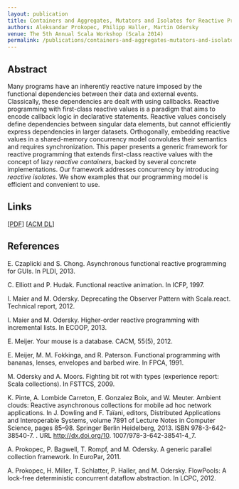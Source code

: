 ```yaml
---
layout: publication
title: Containers and Aggregates, Mutators and Isolates for Reactive Programming 
authors: Aleksandar Prokopec, Philipp Haller, Martin Odersky
venue: The 5th Annual Scala Workshop (Scala 2014)
permalink: /publications/containers-and-aggregates-mutators-and-isolates/index.html
---
```



## Abstract

Many programs have an inherently reactive nature
imposed by the functional dependencies between their data
and external events.
Classically, these dependencies are dealt with using callbacks.
Reactive programming with first-class reactive values is a paradigm
that aims to encode callback logic in declarative statements.
Reactive values concisely define dependencies between singular data elements,
but cannot efficiently express dependencies in larger datasets.
Orthogonally, embedding reactive values in a shared-memory concurrency model
convolutes their semantics and requires synchronization.
This paper presents a generic framework for reactive programming
that extends first-class reactive values
with the concept of lazy *reactive containers*,
backed by several concrete implementations.
Our framework addresses concurrency by introducing *reactive isolates*.
We show examples that our programming model is efficient and convenient to use.


## Links

\[[PDF](/resources/docs/reactives-and-isolates.pdf)\]
\[[ACM DL](http://dl.acm.org/citation.cfm?id=2637656)\]


## References

E. Czaplicki and S. Chong. Asynchronous functional reactive programming for GUIs. In PLDI, 2013.

C. Elliott and P. Hudak. Functional reactive animation. In ICFP, 1997.

I. Maier and M. Odersky. Deprecating the Observer Pattern with Scala.react. Technical report, 2012.

I. Maier and M. Odersky. Higher-order reactive programming with incremental lists. In ECOOP, 2013.

E. Meijer. Your mouse is a database. CACM, 55(5), 2012.

E. Meijer, M. M. Fokkinga, and R. Paterson. Functional programming with bananas, lenses, envelopes and barbed wire. In FPCA, 1991.

M. Odersky and A. Moors. Fighting bit rot with types (experience report: Scala collections). In FSTTCS, 2009.

K. Pinte, A. Lombide Carreton, E. Gonzalez Boix, and W. Meuter. Ambient clouds: Reactive asynchronous collections for mobile ad hoc network applications. In J. Dowling and F. Taïani, editors, Distributed Applications and Interoperable Systems, volume 7891 of Lecture Notes in Computer Science, pages 85–98. Springer Berlin Heidelberg, 2013. ISBN 978-3-642-38540-7. . URL http://dx.doi.org/10. 1007/978-3-642-38541-4_7.

A. Prokopec, P. Bagwell, T. Rompf, and M. Odersky. A generic parallel collection framework. In EuroPar, 2011.

A. Prokopec, H. Miller, T. Schlatter, P. Haller, and M. Odersky. FlowPools: A lock-free deterministic concurrent dataflow abstraction. In LCPC, 2012.
